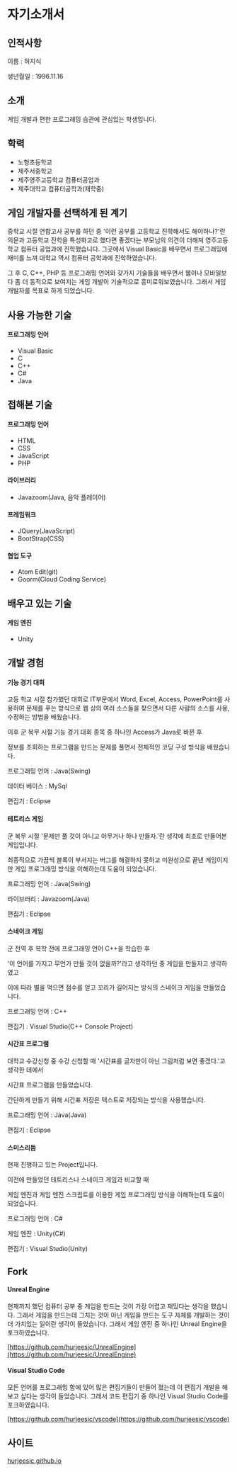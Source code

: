 # **자기소개서**

## 인적사항

이름 : 허지식

생년월일 : 1996.11.16



## 소개

게임 개발과 편한 프로그래밍 습관에 관심있는 학생입니다.



## 학력

* 노형초등학교
* 제주서중학교
* 제주영주고등학교 컴퓨터공업과
* 제주대학교 컴퓨터공학과(재학중)



## 게임 개발자를 선택하게 된 계기

중학교 시절 연합고사 공부를 하던 중 '이런 공부를 고등학교 진학해서도 해야하나?'란 의문과 고등학교 진학을 특성화고로 했다면 좋겠다는 부모님의 의견이 더해져 영주고등학교 컴퓨터 공업과에 진학했습니다. 그곳에서 Visual Basic을 배우면서 프로그래밍에 재미를 느껴 대학교 역시 컴퓨터 공학과에 진학하였습니다.

그 후 C, C++, PHP 등 프로그래밍 언어와 갖가지 기술들을 배우면서 웹이나 모바일보다 좀 더 동적으로 보여지는 게임 개발이 기술적으로 흥미로워보였습니다. 그래서 게임 개발자를 목표로 하게 되었습니다.



## 사용 가능한 기술

#### 프로그래밍 언어

* Visual Basic
* C
* C++
* C#
* Java



## 접해본 기술
#### 프로그래밍 언어

* HTML
* CSS
* JavaScript
* PHP



#### 라이브러리

* Javazoom(Java, 음악 플레이어)



#### 프레임워크

* JQuery(JavaScript)
* BootStrap(CSS)



#### 협업 도구

* Atom Edit(git)
* Goorm(Cloud Coding Service)



## 배우고 있는 기술
#### 게임 엔진

* Unity



## 개발 경험

#### 기능 경기 대회

고등 학교 시절 참가했던 대회로 IT부문에서 Word, Excel, Access, PowerPoint를 사용하여 문제를 푸는 방식으로 웹 상의 여러 소스들을 찾으면서 다른 사람의 소스를 사용, 수정하는 방법을 배웠습니다.

이후 군 복무 시절 기능 경기 대회 종목 중 하나인 Access가 Java로 바뀐 후

정보를 조회하는 프로그램을 만드는 문제를 풀면서 전체적인 코딩 구성 방식을 배웠습니다.

프로그래밍 언어 : Java(Swing)

데이터 베이스 : MySql

편집기 : Eclipse



#### 테트리스 게임

군 복무 시절 '문제만 풀 것이 아니고 아무거나 하나 만들자.'란 생각에 최초로 만들어본 게임입니다.

최종적으로 가끔씩 블록이 부서지는 버그를 해결하지 못하고 미완성으로 끝낸 게임이지만 게임 프로그래밍 방식을 이해하는데 도움이 되었습니다.

프로그래밍 언어 : Java(Swing)

라이브러리 : Javazoom(Java)

편집기 : Eclipse



#### 스네이크 게임

군 전역 후 복학 전에 프로그래밍 언어 C++을 학습한 후

'이 언어를 가지고 무언가 만들 것이 없을까?'라고 생각하던 중 게임을 만들자고 생각하였고

이에 따라 별을 먹으면 점수를 얻고 꼬리가 길어지는 방식의 스네이크 게임을 만들었습니다.

프로그래밍 언어 : C++

편집기 : Visual Studio(C++ Console Project)



#### 시간표 프로그램

대학교 수강신청 중 수강 신청할 때 '시간표를 글자만이 아닌 그림처럼 보면 좋겠다.'고 생각한 데에서

시간표 프로그램을 만들었습니다.

간단하게 만들기 위해 시간표 저장은 텍스트로 저장되는 방식을 사용했습니다.

프로그래밍 언어 : Java(Java)

편집기 : Eclipse



#### 스미스리듬

현재 진행하고 있는 Project입니다.

이전에 만들었던 테트리스나 스네이크 게임과 비교할 때

게임 엔진과 게임 엔진 스크립트를 이용한 게임 프로그래밍 방식을 이해하는데 도움이 되었습니다.

프로그래밍 언어 : C#

게임 엔진 : Unity(C#)

편집기 : Visual Studio(Unity)



## Fork
#### Unreal Engine

현재까지 했던 컴퓨터 공부 중 게임을 만드는 것이 가장 어렵고 재밌다는 생각을 했습니다.
그래서 게임을 만드는데 그치는 것이 아닌 게임을 만드는 도구 자체를 개발하는 것이 더 가치있는 일이란 생각이 들었습니다.
그래서 게임 엔진 중 하나인 Unreal Engine을 포크하였습니다.

[https://github.com/hurjeesic/UnrealEngine](https://github.com/hurjeesic/UnrealEngine)



#### Visual Studio Code

모든 언어를 프로그래밍 함에 있어 많은 편집기들이 만들어 졌는데
이 편집기 개발을 해보고 싶다는 생각이 들었습니다.
그래서 코드 편집기 중 하나인 Visual Studio Code를 포크하였습니다.

[https://github.com/hurjeesic/vscode](https://github.com/hurjeesic/vscode)



## 사이트

[hurjeesic.github.io](hurjeesic.github.io)